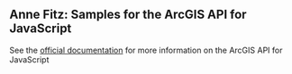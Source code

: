 ## Anne Fitz: Samples for the ArcGIS API for JavaScript

See the [official documentation](https://developers.arcgis.com/javascript/) for more information on the ArcGIS API for JavaScript

